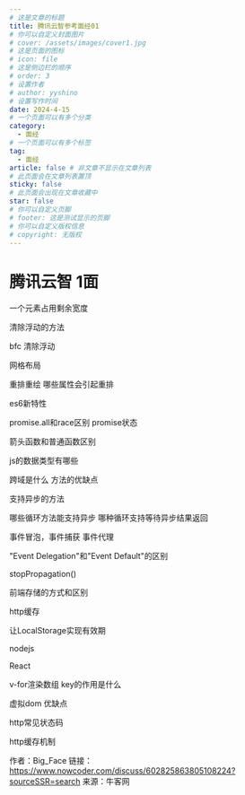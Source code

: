 ```yaml
---
# 这是文章的标题
title: 腾讯云智参考面经01
# 你可以自定义封面图片
# cover: /assets/images/cover1.jpg
# 这是页面的图标
# icon: file
# 这是侧边栏的顺序
# order: 3
# 设置作者
# author: yyshino
# 设置写作时间
date: 2024-4-15
# 一个页面可以有多个分类
category:
  - 面经
# 一个页面可以有多个标签
tag:
  - 面经
article: false # 非文章不显示在文章列表
# 此页面会在文章列表置顶
sticky: false
# 此页面会出现在文章收藏中
star: false
# 你可以自定义页脚
# footer: 这是测试显示的页脚
# 你可以自定义版权信息
# copyright: 无版权
---
```




# 腾讯云智 1面

一个元素占用剩余宽度

清除浮动的方法

bfc   清除浮动

网格布局

重排重绘  哪些属性会引起重排

es6新特性

promise.all和race区别  promise状态

箭头函数和普通函数区别

js的数据类型有哪些

跨域是什么  方法的优缺点

支持异步的方法

哪些循环方法能支持异步    哪种循环支持等待异步结果返回

事件冒泡，事件捕获  事件代理

"Event Delegation"和"Event Default"的区别

stopPropagation()

前端存储的方式和区别

http缓存

让LocalStorage实现有效期

nodejs

React

v-for渲染数组 key的作用是什么

虚拟dom  优缺点

http常见状态码

http缓存机制

作者：Big_Face
链接：https://www.nowcoder.com/discuss/602825863805108224?sourceSSR=search
来源：牛客网